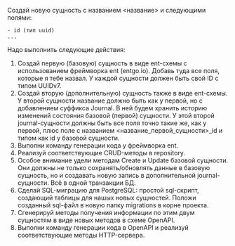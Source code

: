 Создай новую сущность с названием <название> и следующими полями:

    - id (тип uuid)
    ...

Надо выполнить следующие действия:
1. Создай первую (базовую) сущность в виде ent-схемы с использованием фреймворка ent (entgo.io). Добавь туда все поля, которые я тебе назвал. У каждой сущности должен быть свой ID с типом UUIDv7.
2. Создай вторую (дополнительную) сущность также в виде ent-схемы. У второй сущности название должно быть как у первой, но с добавлением суффикса Journal. В ней будем хранить историю изменений состояния базовой (первой) сущности. У этой второй journal-сущности должны быть все поля точно такие же, как у первой, плюс поле с названием <название_первой_сущности>_id и типом как id у базовой сущности.
3. Выполни команду генерации кода у фреймворка ent.
4. Реализуй соответствующие CRUD-методы в repository.
5. Особое внимание удели методам Create и Update базовой сущности. Они должны не только сохранять/обновлять данные в базовую сущность, но и создавать новую запись в дополнительной journal-сущности. Всё в одной транзакции БД.
6. Сделай SQL-миграцию для PostgreSQL: простой sql-скрипт, создающий таблицы для нашых новых сущностей. Положи созданный sql-файл в новую папку migrations в корне проекта.
7. Сгенерируй методы получения информации по этим двум сущностям в виде новых методов в схеме OpenAPI.
8. Выполни команду генерации кода в OpenAPI и реализуй соответствующие методы HTTP-сервера.
